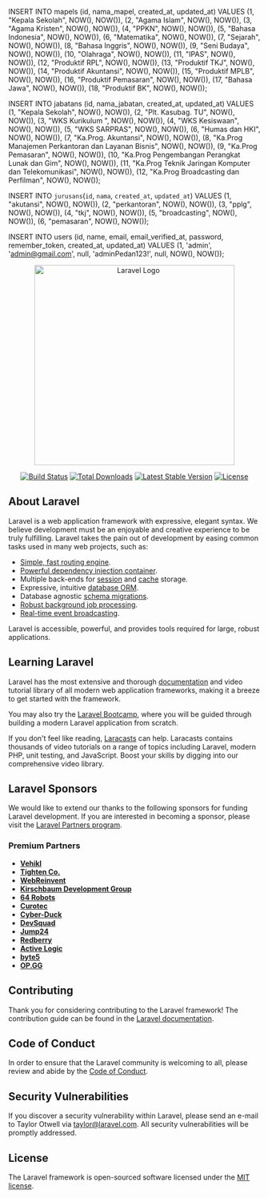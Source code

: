 INSERT INTO mapels (id, nama_mapel, created_at, updated_at) VALUES
(1, "Kepala Sekolah", NOW(), NOW()),
(2, "Agama Islam", NOW(), NOW()),
(3, "Agama Kristen", NOW(), NOW()),
(4, "PPKN", NOW(), NOW()),
(5, "Bahasa Indonesia", NOW(), NOW()),
(6, "Matematika", NOW(), NOW()),
(7, "Sejarah", NOW(), NOW()),
(8, "Bahasa Inggris", NOW(), NOW()),
(9, "Seni Budaya", NOW(), NOW()),
(10, "Olahraga", NOW(), NOW()),
(11, "IPAS", NOW(), NOW()),
(12, "Produktif RPL", NOW(), NOW()),
(13, "Produktif TKJ", NOW(), NOW()),
(14, "Produktif Akuntansi", NOW(), NOW()),
(15, "Produktif MPLB", NOW(), NOW()),
(16, "Produktif Pemasaran", NOW(), NOW()),
(17, "Bahasa Jawa", NOW(), NOW()),
(18, "Produktif BK", NOW(), NOW());

INSERT INTO jabatans (id, nama_jabatan, created_at, updated_at) VALUES
(1, "Kepala Sekolah", NOW(), NOW()),
(2, "Plt. Kasubag. TU", NOW(), NOW()),
(3, "WKS Kurikulum ", NOW(), NOW()),
(4, "WKS Kesiswaan", NOW(), NOW()),
(5, "WKS SARPRAS", NOW(), NOW()),
(6, "Humas dan HKI", NOW(), NOW()),
(7, "Ka.Prog. Akuntansi", NOW(), NOW()),
(8, "Ka.Prog Manajemen Perkantoran dan Layanan Bisnis", NOW(), NOW()),
(9, "Ka.Prog Pemasaran", NOW(), NOW()),
(10, "Ka.Prog Pengembangan Perangkat Lunak dan Gim", NOW(), NOW()),
(11, "Ka.Prog Teknik Jaringan Komputer dan Telekomunikasi", NOW(), NOW()),
(12, "Ka.Prog Broadcasting dan Perfilman", NOW(), NOW());

INSERT INTO `jurusans`(`id`, `nama`, `created_at`, `updated_at`) VALUES (1, "akutansi", NOW(), NOW()), (2, "perkantoran", NOW(), NOW()), (3, "pplg", NOW(), NOW()), (4, "tkj", NOW(), NOW()), (5, "broadcasting", NOW(), NOW()), (6, "pemasaran", NOW(), NOW());

INSERT INTO users (id, name, email, email_verified_at, password, remember_token, created_at, updated_at) VALUES (1, 'admin', 'admin@gmail.com', null, 'adminPedan123!', null, NOW(), NOW());

<p align="center"><a href="https://laravel.com" target="_blank"><img src="https://raw.githubusercontent.com/laravel/art/master/logo-lockup/5%20SVG/2%20CMYK/1%20Full%20Color/laravel-logolockup-cmyk-red.svg" width="400" alt="Laravel Logo"></a></p>

<p align="center">
<a href="https://github.com/laravel/framework/actions"><img src="https://github.com/laravel/framework/workflows/tests/badge.svg" alt="Build Status"></a>
<a href="https://packagist.org/packages/laravel/framework"><img src="https://img.shields.io/packagist/dt/laravel/framework" alt="Total Downloads"></a>
<a href="https://packagist.org/packages/laravel/framework"><img src="https://img.shields.io/packagist/v/laravel/framework" alt="Latest Stable Version"></a>
<a href="https://packagist.org/packages/laravel/framework"><img src="https://img.shields.io/packagist/l/laravel/framework" alt="License"></a>
</p>

## About Laravel

Laravel is a web application framework with expressive, elegant syntax. We believe development must be an enjoyable and creative experience to be truly fulfilling. Laravel takes the pain out of development by easing common tasks used in many web projects, such as:

-   [Simple, fast routing engine](https://laravel.com/docs/routing).
-   [Powerful dependency injection container](https://laravel.com/docs/container).
-   Multiple back-ends for [session](https://laravel.com/docs/session) and [cache](https://laravel.com/docs/cache) storage.
-   Expressive, intuitive [database ORM](https://laravel.com/docs/eloquent).
-   Database agnostic [schema migrations](https://laravel.com/docs/migrations).
-   [Robust background job processing](https://laravel.com/docs/queues).
-   [Real-time event broadcasting](https://laravel.com/docs/broadcasting).

Laravel is accessible, powerful, and provides tools required for large, robust applications.

## Learning Laravel

Laravel has the most extensive and thorough [documentation](https://laravel.com/docs) and video tutorial library of all modern web application frameworks, making it a breeze to get started with the framework.

You may also try the [Laravel Bootcamp](https://bootcamp.laravel.com), where you will be guided through building a modern Laravel application from scratch.

If you don't feel like reading, [Laracasts](https://laracasts.com) can help. Laracasts contains thousands of video tutorials on a range of topics including Laravel, modern PHP, unit testing, and JavaScript. Boost your skills by digging into our comprehensive video library.

## Laravel Sponsors

We would like to extend our thanks to the following sponsors for funding Laravel development. If you are interested in becoming a sponsor, please visit the [Laravel Partners program](https://partners.laravel.com).

### Premium Partners

-   **[Vehikl](https://vehikl.com/)**
-   **[Tighten Co.](https://tighten.co)**
-   **[WebReinvent](https://webreinvent.com/)**
-   **[Kirschbaum Development Group](https://kirschbaumdevelopment.com)**
-   **[64 Robots](https://64robots.com)**
-   **[Curotec](https://www.curotec.com/services/technologies/laravel/)**
-   **[Cyber-Duck](https://cyber-duck.co.uk)**
-   **[DevSquad](https://devsquad.com/hire-laravel-developers)**
-   **[Jump24](https://jump24.co.uk)**
-   **[Redberry](https://redberry.international/laravel/)**
-   **[Active Logic](https://activelogic.com)**
-   **[byte5](https://byte5.de)**
-   **[OP.GG](https://op.gg)**

## Contributing

Thank you for considering contributing to the Laravel framework! The contribution guide can be found in the [Laravel documentation](https://laravel.com/docs/contributions).

## Code of Conduct

In order to ensure that the Laravel community is welcoming to all, please review and abide by the [Code of Conduct](https://laravel.com/docs/contributions#code-of-conduct).

## Security Vulnerabilities

If you discover a security vulnerability within Laravel, please send an e-mail to Taylor Otwell via [taylor@laravel.com](mailto:taylor@laravel.com). All security vulnerabilities will be promptly addressed.

## License

The Laravel framework is open-sourced software licensed under the [MIT license](https://opensource.org/licenses/MIT).
